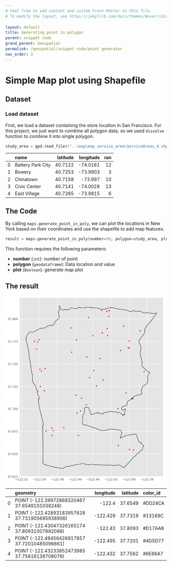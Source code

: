 ```yaml
---
# Feel free to add content and custom Front Matter to this file.
# To modify the layout, see https://jekyllrb.com/docs/themes/#overriding-theme-defaults

layout: default
title: Generating point in polygon
parent: snippet code
grand_parent: Geospatial
permalink: /geospatial/snippet code/point generator
nav_order: 3
---
```


# Simple Map plot using Shapefile

## Dataset

### Load dataset
First, we load a dataset containing the store location in San Francisco. For this project, we just want to combine all polygon data, so we used `dissolve` function to combine it into single polygon.

```python
study_area = gpd.read_file(r"..\map\map_service_area\ServiceAreas_4.shp").dissolve()
```

|    | name              |   latitude |   longitude |   ran |
|---:|:------------------|-----------:|------------:|------:|
|  0 | Battery Park City |    40.7122 |    -74.0161 |    12 |
|  1 | Bowery            |    40.7253 |    -73.9903 |     3 |
|  2 | Chinatown         |    40.7158 |    -73.997  |    10 |
|  3 | Civic Center      |    40.7141 |    -74.0028 |    13 |
|  4 | East Village      |    40.7265 |    -73.9815 |     6 |

## The Code
By calling `maps.generate_point_in_poly`, we can plot the locations in New York based on their coordinates and use the shapefile to add map features.

```python
result = maps.generate_point_in_poly(number=50, polygon=study_area, plot=True)
```

This function requires the following parameters:
- **number** (`int`):                number of point  
- **polygon** (`geodataframe`):      Data location and value  
- **plot** (`Boolean`):              generate map plot  

## The result
<img src="/assets/images/geospatial/snippet/generator_01.png" alt="drawing" width="500"/>

|    | geometry                                       |   longitude |   latitude | color_id   |
|---:|:-----------------------------------------------|------------:|-----------:|:-----------|
|  0 | POINT (-122.39972868320467 37.6549101038248)   |    -122.4   |    37.6549 | #DD24CA    |
|  1 | POINT (-122.42893183957628 37.731905695938906) |    -122.429 |    37.7319 | #13169C    |
|  2 | POINT (-122.43047326165174 37.80931007882086)  |    -122.43  |    37.8093 | #D17AA8    |
|  3 | POINT (-122.49456426917857 37.72010485096661)  |    -122.495 |    37.7201 | #4D5D77    |
|  4 | POINT (-122.43233852473985 37.75616139708076)  |    -122.432 |    37.7562 | #6E66A7    |